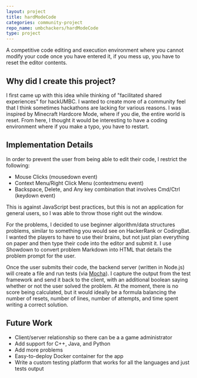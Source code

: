 ```yaml
---
layout: project
title: hardModeCode
categories: community-project
repo_name: umbchackers/hardModeCode
type: project
---
```


A competitive code editing and execution environment where you cannot modify your code once you have entered it, if you mess up, you have to reset the editor contents.

## Why did I create this project?
I first came up with this idea while thinking of "facilitated shared experiences" for hackUMBC. I wanted to create more of a community feel that I think sometimes hackathons are lacking for various reasons. I was inspired by Minecraft Hardcore Mode, where if you die, the entire world is reset. From here, I thought it would be interesting to have a coding environment where if you make a typo, you have to restart.

## Implementation Details
In order to prevent the user from being able to edit their code, I restrict the following:  
* Mouse Clicks (mousedown event)
* Context Menu/Right Click Menu (contextmenu event)
* Backspace, Delete, and Any key combination that involves Cmd/Ctrl (keydown event)

This is against JavaScript best practices, but this is not an application for general users, so I was able to throw those right out the window.

For the problems, I decided to use beginner algorithm/data structures problems, similar to something you would see on HackerRank or CodingBat. I wanted the players to have to use their brains, but not just plan everything on paper and then type their code into the editor and submit it. I use Showdown to convert problem Markdown into HTML that details the problem prompt for the user.

Once the user submits their code, the backend server (written in Node.js) will create a file and run tests (via [Mocha](https://mochajs.org/)). I capture the output from the test framework and send it back to the client, with an additional boolean saying whether or not the user solved the problem. At the moment, there is no score being calculated, but it would ideally be a formula balancing the number of resets, number of lines, number of attempts, and time spent writing a correct solution.

## Future Work
* Client/server relationship so there can be a a game administrator
* Add support for C++, Java, and Python
* Add more problems
* Easy-to-deploy Docker container for the app
* Write a custom testing platform that works for all the languages and just tests output